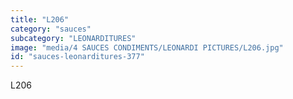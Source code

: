 ```yaml
---
title: "L206"
category: "sauces"
subcategory: "LEONARDITURES"
image: "media/4 SAUCES CONDIMENTS/LEONARDI PICTURES/L206.jpg"
id: "sauces-leonarditures-377"
---
```


L206
